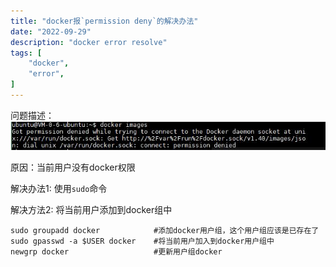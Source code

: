 ```yaml
---
title: "docker报`permission deny`的解决办法"
date: "2022-09-29"
description: "docker error resolve"
tags: [
    "docker",
	"error",
]
---
```


问题描述：
![](https://github.com/forest2code/blog/raw/master/img/dockererror.jpg)

原因：当前用户没有docker权限

解决办法1: 使用`sudo`命令

解决方法2: 将当前用户添加到docker组中

```
sudo groupadd docker			#添加docker用户组，这个用户组应该是已存在了
sudo gpasswd -a $USER docker	#将当前用户加入到docker用户组中
newgrp docker					#更新用户组docker

```
